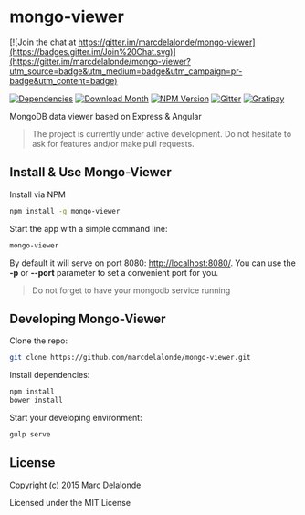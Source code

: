 # mongo-viewer

[![Join the chat at https://gitter.im/marcdelalonde/mongo-viewer](https://badges.gitter.im/Join%20Chat.svg)](https://gitter.im/marcdelalonde/mongo-viewer?utm_source=badge&utm_medium=badge&utm_campaign=pr-badge&utm_content=badge)

[![Dependencies](http://img.shields.io/david/marcdelalonde/mongo-viewer.svg?style=flat)](https://david-dm.org/marcdelalonde/mongo-viewer)
[![Download Month](http://img.shields.io/npm/dm/mongo-viewer.svg?style=flat)](https://www.npmjs.org/package/mongo-viewer)
[![NPM Version](http://img.shields.io/npm/v/mongo-viewer.svg?style=flat)](https://www.npmjs.org/package/mongo-viewer)
[![Gitter](http://img.shields.io/badge/Gitter-room-brightgreen.svg?style=flat)](https://gitter.im/marcdelalonde/mongo-viewer)
[![Gratipay](http://img.shields.io/gratipay/marcdelalonde.svg?style=flat)](https://gratipay.com/marcdelalonde/)

MongoDB data viewer based on Express & Angular

> The project is currently under active development. Do not hesitate to ask for features and/or make pull requests.

## Install & Use Mongo-Viewer

Install via NPM

```bash
npm install -g mongo-viewer
```

Start the app with a simple command line:


```bash
mongo-viewer
```

By default it will serve on port 8080: [http://localhost:8080/](http://localhost:8080/). You can use the **-p** or **--port** parameter to set a convenient port for you.

> Do not forget to have your mongodb service running

## Developing Mongo-Viewer

Clone the repo:

```bash
git clone https://github.com/marcdelalonde/mongo-viewer.git
```

Install dependencies:

```bash
npm install
bower install
```

Start your developing environment:

```bash
gulp serve
```

## License

Copyright (c) 2015 Marc Delalonde

Licensed under the MIT License